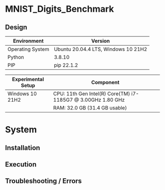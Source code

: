 # MNIST_Digits_Benchmark
## Design

| Environment      | Version            |
| ---------------- | ------------------ |
| Operating System | Ubuntu 20.04.4 LTS, Windows 10 21H2 |
| Python           | 3.8.10 |
| PIP              | pip 22.1.2 |

| Experimental Setup    | Component | 
| --- | --- |
| Windows 10 21H2       | CPU: 11th Gen Intel(R) Core(TM) i7-1185G7 @ 3.00GHz   1.80 GHz |
|                       | RAM: 32.0 GB (31.4 GB usable) |

# System 
## Installation
## Execution
## Troubleshooting / Errors
